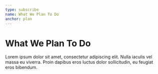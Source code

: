 ```yaml
---
type: subscribe
name: What We Plan To Do
anchor: plan
---
```


# What We Plan To Do

Lorem ipsum dolor sit amet, consectetur adipiscing elit. Nulla iaculis vel massa eu viverra. Proin dapibus eros luctus dolor sollicitudin, eu feugiat eros bibendum.